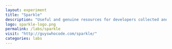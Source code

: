 ```yaml
---
layout: experiment
title: "Sparkle"
description: "Useful and genuine resources for developers collected and organised by developers."
logo: sparkle-logo.png
permalink: /labs/sparkle
visit: "http://guyswhocode.com/sparkle/"
categories: labs
---
```

